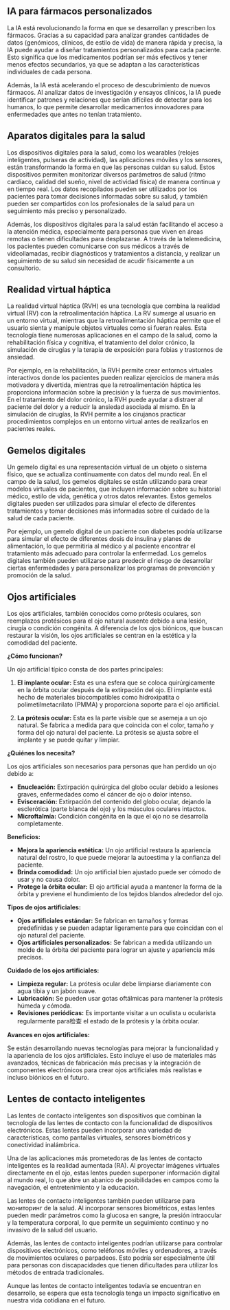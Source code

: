 ## IA para fármacos personalizados

La IA está revolucionando la forma en que se desarrollan y prescriben los fármacos. Gracias a su capacidad para analizar grandes cantidades de datos (genómicos, clínicos, de estilo de vida) de manera rápida y precisa, la IA puede ayudar a diseñar tratamientos personalizados para cada paciente. Esto significa que los medicamentos podrían ser más efectivos y tener menos efectos secundarios, ya que se adaptan a las características individuales de cada persona.

Además, la IA está acelerando el proceso de descubrimiento de nuevos fármacos. Al analizar datos de investigación y ensayos clínicos, la IA puede identificar patrones y relaciones que serían difíciles de detectar para los humanos, lo que permite desarrollar medicamentos innovadores para enfermedades que antes no tenían tratamiento.

## Aparatos digitales para la salud

Los dispositivos digitales para la salud, como los wearables (relojes inteligentes, pulseras de actividad), las aplicaciones móviles y los sensores, están transformando la forma en que las personas cuidan su salud. Estos dispositivos permiten monitorizar diversos parámetros de salud (ritmo cardíaco, calidad del sueño, nivel de actividad física) de manera continua y en tiempo real. Los datos recopilados pueden ser utilizados por los pacientes para tomar decisiones informadas sobre su salud, y también pueden ser compartidos con los profesionales de la salud para un seguimiento más preciso y personalizado.

Además, los dispositivos digitales para la salud están facilitando el acceso a la atención médica, especialmente para personas que viven en áreas remotas o tienen dificultades para desplazarse. A través de la telemedicina, los pacientes pueden comunicarse con sus médicos a través de videollamadas, recibir diagnósticos y tratamientos a distancia, y realizar un seguimiento de su salud sin necesidad de acudir físicamente a un consultorio.

## Realidad virtual háptica

La realidad virtual háptica (RVH) es una tecnología que combina la realidad virtual (RV) con la retroalimentación háptica. La RV sumerge al usuario en un entorno virtual, mientras que la retroalimentación háptica permite que el usuario sienta y manipule objetos virtuales como si fueran reales. Esta tecnología tiene numerosas aplicaciones en el campo de la salud, como la rehabilitación física y cognitiva, el tratamiento del dolor crónico, la simulación de cirugías y la terapia de exposición para fobias y trastornos de ansiedad.

Por ejemplo, en la rehabilitación, la RVH permite crear entornos virtuales interactivos donde los pacientes pueden realizar ejercicios de manera más motivadora y divertida, mientras que la retroalimentación háptica les proporciona información sobre la precisión y la fuerza de sus movimientos. En el tratamiento del dolor crónico, la RVH puede ayudar a distraer al paciente del dolor y a reducir la ansiedad asociada al mismo. En la simulación de cirugías, la RVH permite a los cirujanos practicar procedimientos complejos en un entorno virtual antes de realizarlos en pacientes reales.

## Gemelos digitales

Un gemelo digital es una representación virtual de un objeto o sistema físico, que se actualiza continuamente con datos del mundo real. En el campo de la salud, los gemelos digitales se están utilizando para crear modelos virtuales de pacientes, que incluyen información sobre su historial médico, estilo de vida, genética y otros datos relevantes. Estos gemelos digitales pueden ser utilizados para simular el efecto de diferentes tratamientos y tomar decisiones más informadas sobre el cuidado de la salud de cada paciente.

Por ejemplo, un gemelo digital de un paciente con diabetes podría utilizarse para simular el efecto de diferentes dosis de insulina y planes de alimentación, lo que permitiría al médico y al paciente encontrar el tratamiento más adecuado para controlar la enfermedad. Los gemelos digitales también pueden utilizarse para predecir el riesgo de desarrollar ciertas enfermedades y para personalizar los programas de prevención y promoción de la salud.

## Ojos artificiales

Los ojos artificiales, también conocidos como prótesis oculares, son reemplazos protésicos para el ojo natural ausente debido a una lesión, cirugía o condición congénita. A diferencia de los ojos biónicos, que buscan restaurar la visión, los ojos artificiales se centran en la estética y la comodidad del paciente.

**¿Cómo funcionan?**

Un ojo artificial típico consta de dos partes principales:

1. **El implante ocular:** Esta es una esfera que se coloca quirúrgicamente en la órbita ocular después de la extirpación del ojo. El implante está hecho de materiales biocompatibles como hidroxipatita o polimetilmetacrilato (PMMA) y proporciona soporte para el ojo artificial.
    
2. **La prótesis ocular:** Esta es la parte visible que se asemeja a un ojo natural. Se fabrica a medida para que coincida con el color, tamaño y forma del ojo natural del paciente. La prótesis se ajusta sobre el implante y se puede quitar y limpiar.
    

**¿Quiénes los necesita?**

Los ojos artificiales son necesarios para personas que han perdido un ojo debido a:

- **Enucleación:** Extirpación quirúrgica del globo ocular debido a lesiones graves, enfermedades como el cáncer de ojo o dolor intenso.
- **Evisceración:** Extirpación del contenido del globo ocular, dejando la esclerótica (parte blanca del ojo) y los músculos oculares intactos.
- **Microftalmía:** Condición congénita en la que el ojo no se desarrolla completamente.

**Beneficios:**

- **Mejora la apariencia estética:** Un ojo artificial restaura la apariencia natural del rostro, lo que puede mejorar la autoestima y la confianza del paciente.
- **Brinda comodidad:** Un ojo artificial bien ajustado puede ser cómodo de usar y no causa dolor.
- **Protege la órbita ocular:** El ojo artificial ayuda a mantener la forma de la órbita y previene el hundimiento de los tejidos blandos alrededor del ojo.

**Tipos de ojos artificiales:**

- **Ojos artificiales estándar:** Se fabrican en tamaños y formas predefinidas y se pueden adaptar ligeramente para que coincidan con el ojo natural del paciente.
- **Ojos artificiales personalizados:** Se fabrican a medida utilizando un molde de la órbita del paciente para lograr un ajuste y apariencia más precisos.

**Cuidado de los ojos artificiales:**

- **Limpieza regular:** La prótesis ocular debe limpiarse diariamente con agua tibia y un jabón suave.
- **Lubricación:** Se pueden usar gotas oftálmicas para mantener la prótesis húmeda y cómoda.
- **Revisiones periódicas:** Es importante visitar a un oculista u ocularista regularmente para检查 el estado de la prótesis y la órbita ocular.

**Avances en ojos artificiales:**

Se están desarrollando nuevas tecnologías para mejorar la funcionalidad y la apariencia de los ojos artificiales. Esto incluye el uso de materiales más avanzados, técnicas de fabricación más precisas y la integración de componentes electrónicos para crear ojos artificiales más realistas e incluso biónicos en el futuro.

## Lentes de contacto inteligentes

Las lentes de contacto inteligentes son dispositivos que combinan la tecnología de las lentes de contacto con la funcionalidad de dispositivos electrónicos. Estas lentes pueden incorporar una variedad de características, como pantallas virtuales, sensores biométricos y conectividad inalámbrica.

Una de las aplicaciones más prometedoras de las lentes de contacto inteligentes es la realidad aumentada (RA). Al proyectar imágenes virtuales directamente en el ojo, estas lentes pueden superponer información digital al mundo real, lo que abre un abanico de posibilidades en campos como la navegación, el entretenimiento y la educación.

Las lentes de contacto inteligentes también pueden utilizarse para мониторинг de la salud. Al incorporar sensores biométricos, estas lentes pueden medir parámetros como la glucosa en sangre, la presión intraocular y la temperatura corporal, lo que permite un seguimiento continuo y no invasivo de la salud del usuario.

Además, las lentes de contacto inteligentes podrían utilizarse para controlar dispositivos electrónicos, como teléfonos móviles y ordenadores, a través de movimientos oculares o parpadeos. Esto podría ser especialmente útil para personas con discapacidades que tienen dificultades para utilizar los métodos de entrada tradicionales.

Aunque las lentes de contacto inteligentes todavía se encuentran en desarrollo, se espera que esta tecnología tenga un impacto significativo en nuestra vida cotidiana en el futuro.